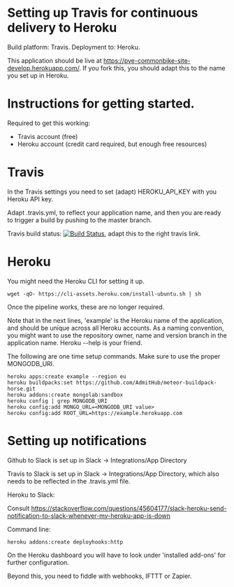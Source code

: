 # Setting up Travis for continuous delivery to Heroku
Build platform: Travis. Deployment to: Heroku.

This application should be live at https://pve-commonbike-site-develop.herokuapp.com/.
If you fork this, you should adapt this to the name you set up in Heroku.

# Instructions for getting started.

Required to get this working:
- Travis account (free)
- Heroku account (credit card required, but enough free resources)

# Travis

In the Travis settings you need to set (adapt) HEROKU_API_KEY with you Heroku API key.

Adapt .travis.yml, to reflect your application name, and then you are ready to trigger a build by pushing to the master branch.

Travis build status: 
[![Build Status](https://api.travis-ci.org/pve/commonbike-site.svg?branch=develop)](https://travis-ci.org/pve/common-bike-site), adapt this to the right travis link.

# Heroku

You might need the Heroku CLI for setting it up.
```
wget -qO- https://cli-assets.heroku.com/install-ubuntu.sh | sh
```
Once the pipeline works, these are no longer required.

Note that in the next lines, 'example' is the Heroku name of the
application, and should be unique across all Heroku accounts. 
As a naming convention, you might want to use the repository owner, name and version branch in the application name.
Heroku --help is your friend.

The following are one time setup commands. Make sure to use the proper MONGODB_URI.
```
heroku apps:create example --region eu 
heroku buildpacks:set https://github.com/AdmitHub/meteor-buildpack-horse.git
heroku addons:create mongolab:sandbox
heroku config | grep MONGODB_URI
heroku config:add MONGO_URL=<MONGODB_URI value>
heroku config:add ROOT_URL=https://example.herokuapp.com
```
# Setting up notifications
Github to Slack is set up in Slack -> Integrations/App Directory

Travis to Slack is set up in Slack -> Integrations/App Directory, which also needs to be reflected in the .travis.yml file.

Heroku to Slack:

Consult https://stackoverflow.com/questions/45604177/slack-heroku-send-notification-to-slack-whenever-my-heroku-app-is-down

Command line:
```
heroku addons:create deployhooks:http
```
On the Heroku dashboard you will have to look under 'installed add-ons' for further configuration.

Beyond this, you need to fiddle with webhooks, IFTTT or Zapier.

